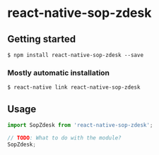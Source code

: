 # react-native-sop-zdesk

## Getting started

`$ npm install react-native-sop-zdesk --save`

### Mostly automatic installation

`$ react-native link react-native-sop-zdesk`

## Usage
```javascript
import SopZdesk from 'react-native-sop-zdesk';

// TODO: What to do with the module?
SopZdesk;
```
